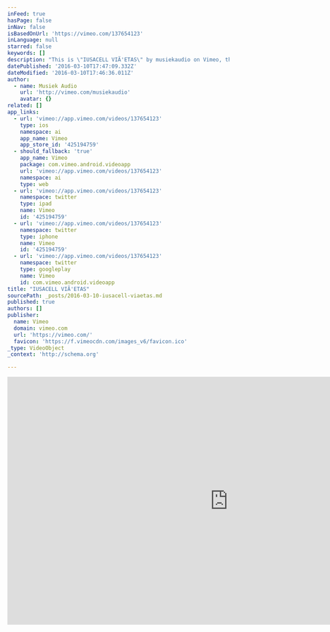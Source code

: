 ```yaml
---
inFeed: true
hasPage: false
inNav: false
isBasedOnUrl: 'https://vimeo.com/137654123'
inLanguage: null
starred: false
keywords: []
description: "This is \"IUSACELL VIÃ'ETAS\" by musiekaudio on Vimeo, the home for high quality videos and the people who love them."
datePublished: '2016-03-10T17:47:09.332Z'
dateModified: '2016-03-10T17:46:36.011Z'
author:
  - name: Musiek Audio
    url: 'http://vimeo.com/musiekaudio'
    avatar: {}
related: []
app_links:
  - url: 'vimeo://app.vimeo.com/videos/137654123'
    type: ios
    namespace: ai
    app_name: Vimeo
    app_store_id: '425194759'
  - should_fallback: 'true'
    app_name: Vimeo
    package: com.vimeo.android.videoapp
    url: 'vimeo://app.vimeo.com/videos/137654123'
    namespace: ai
    type: web
  - url: 'vimeo://app.vimeo.com/videos/137654123'
    namespace: twitter
    type: ipad
    name: Vimeo
    id: '425194759'
  - url: 'vimeo://app.vimeo.com/videos/137654123'
    namespace: twitter
    type: iphone
    name: Vimeo
    id: '425194759'
  - url: 'vimeo://app.vimeo.com/videos/137654123'
    namespace: twitter
    type: googleplay
    name: Vimeo
    id: com.vimeo.android.videoapp
title: "IUSACELL VIÃ'ETAS"
sourcePath: _posts/2016-03-10-iusacell-viaetas.md
published: true
authors: []
publisher:
  name: Vimeo
  domain: vimeo.com
  url: 'https://vimeo.com/'
  favicon: 'https://f.vimeocdn.com/images_v6/favicon.ico'
_type: VideoObject
_context: 'http://schema.org'

---
```

<iframe src="https://cdn.embedly.com/widgets/media.html?src=https%3A%2F%2Fplayer.vimeo.com%2Fvideo%2F137654123&amp;url=https%3A%2F%2Fvimeo.com%2F137654123&amp;image=http%3A%2F%2Fi.vimeocdn.com%2Fvideo%2F532658382_1280.jpg&amp;key=b7d04c9b404c499eba89ee7072e1c4f7&amp;type=text%2Fhtml&amp;schema=vimeo" width="1000" height="563" scrolling="no" frameborder="0" allowfullscreen="allowfullscreen" style=""></iframe>